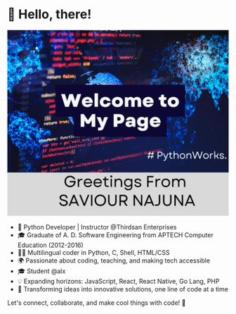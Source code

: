 # 👋 Hello, there!
![Python Development at its finest - SAVIOUR](https://raw.githubusercontent.com/SAVIOUR26/SAVIOUR26/ea1ab2f332a3205eb489031d317cfe5ae8fb7a89/images/Python%20Development%20at%20its%20finest%20%20-%20SAVIOUR.png)

- 🐍 Python Developer | Instructor @Thirdsan Enterprises
- 🎓 Graduate of A. D. Software Engineering from APTECH Computer Education (2012-2016)
- 👨‍💻 Multilingual coder in Python, C, Shell, HTML/CSS
- 🌍 Passionate about coding, teaching, and making tech accessible
- 🎓 Student @alx
- 💡 Expanding horizons: JavaScript, React, React Native, Go Lang, PHP
- 🚀 Transforming ideas into innovative solutions, one line of code at a time

Let's connect, collaborate, and make cool things with code! 💬

